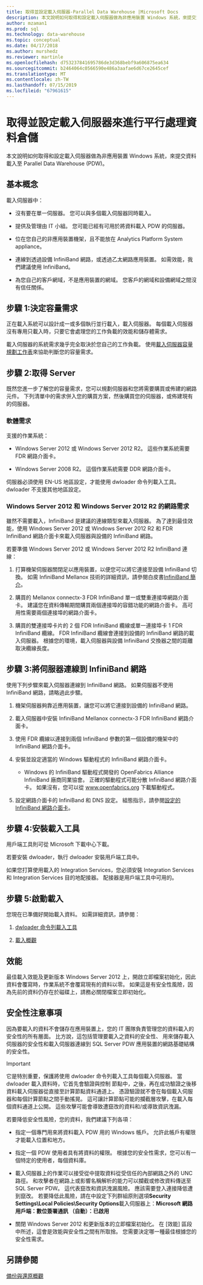 ```yaml
---
title: 取得並設定載入伺服器-Parallel Data Warehouse |Microsoft Docs
description: 本文說明如何取得和設定載入伺服器做為非應用裝置 Windows 系統，來提交資料載入至 Parallel Data Warehouse (PDW)。
author: mzaman1
ms.prod: sql
ms.technology: data-warehouse
ms.topic: conceptual
ms.date: 04/17/2018
ms.author: murshedz
ms.reviewer: martinle
ms.openlocfilehash: d753237841695786de3d368bebf9a606875ea634
ms.sourcegitcommit: b2464064c0566590e486a3aafae6d67ce2645cef
ms.translationtype: MT
ms.contentlocale: zh-TW
ms.lasthandoff: 07/15/2019
ms.locfileid: "67961615"
---
```

# <a name="acquire-and-configure-a-loading-server-for-parallel-data-warehouse"></a>取得並設定載入伺服器來進行平行處理資料倉儲
本文說明如何取得和設定載入伺服器做為非應用裝置 Windows 系統，來提交資料載入至 Parallel Data Warehouse (PDW)。  
  
## <a name="Basics"></a>基本概念  
載入伺服器中：  
  
-   沒有要在單一伺服器。 您可以與多個載入伺服器同時載入。  
  
-   提供及管理由 IT 小組。 您可能已經有可用於將資料載入 PDW 的伺服器。  
  
-   位在您自己的非應用裝置機架，且不能放在 Analytics Platform System appliance。  
  
-   連線到透過設備 InfiniBand 網路，或透過乙太網路應用裝置。 如需效能，我們建議使用 InfiniBand。  
  
-   為您自己的客戶網域，不是應用裝置的網域。 您客戶的網域和設備網域之間沒有信任關係。  
  
## <a name="Step1"></a>步驟 1:決定容量需求  
正在載入系統可以設計成一或多個執行並行載入，載入伺服器。 每個載入伺服器沒有專用只載入時，只要它會處理您的工作負載的效能和儲存體需求。  
  
載入伺服器的系統需求幾乎完全取決於您自己的工作負載。 使用[載入伺服器容量規劃工作表](loading-server-capacity-planning-worksheet.md)來協助判斷您的容量需求。  
  
## <a name="Step2"></a>步驟 2:取得 Server  
既然您進一步了解您的容量需求，您可以規劃伺服器和您將需要購買或佈建的網路元件。 下列清單中的需求併入您的購買方案，然後購買您的伺服器，或佈建現有的伺服器。  
  
### <a name="R"></a>軟體需求  
支援的作業系統：  
  
-   Windows Server 2012 或 Windows Server 2012 R2。 這些作業系統需要 FDR 網路介面卡。  
  
-   Windows Server 2008 R2。 這個作業系統需要 DDR 網路介面卡。  
  
伺服器必須使用 EN-US 地區設定，才能使用 dwloader 命令列載入工具。 dwloader 不支援其他地區設定。  
  
### <a name="networking-requirements-for-windows-server-2012-and-windows-server-2012-r2"></a>Windows Server 2012 和 Windows Server 2012 R2 的網路需求  
雖然不需要載入，InfiniBand 是建議的連線類型來載入伺服器。 為了達到最佳效能，使用 Windows Server 2012 或 Windows Server 2012 R2 和 FDR InfiniBand 網路介面卡來載入伺服器與設備的 InfiniBand 網路。  
  
若要準備 Windows Server 2012 或 Windows Server 2012 R2 InfiniBand 連線：  
  
1.  打算機架伺服器關閉足以應用裝置，以便您可以將它連接至設備 InfiniBand 切換。 如需 InfiniBand Mellanox 技術的詳細資訊，請參閱白皮書[InfiniBand 簡介](https://www.mellanox.com/pdf/whitepapers/IB_Intro_WP_190.pdf)。  
  
2.  購買的 Mellanox connectx-3 FDR InfiniBand 單一或雙重連接埠網路介面卡。 建議您在資料傳輸期間購買兩個連接埠的容錯功能的網路介面卡。 高可用性需要兩個連接埠的網路介面卡。  
  
3.  購買的雙連接埠卡片的 2 個 FDR InfiniBand 纜線或單一連接埠卡 1 FDR InfiniBand 纜線。 FDR InfiniBand 纜線會連接到設備的 InfiniBand 網路的載入伺服器。 根據您的環境，載入伺服器與設備 InfiniBand 交換器之間的距離取決纜線長度。  
  
## <a name="Step3"></a>步驟 3:將伺服器連線到 InfiniBand 網路  
使用下列步驟來載入伺服器連線到 InfiniBand 網路。 如果伺服器不使用 InfiniBand 網路，請略過此步驟。  
  
1.  機架伺服器夠靠近應用裝置，讓您可以將它連接到設備的 InfiniBand 網路。  
  
2.  載入伺服器中安裝 InfiniBand Mellanox connectx-3 FDR InfiniBand 網路介面卡。  
  
3.  使用 FDR 纜線以連接到兩個 InfiniBand 參數的第一個設備的機架中的 InfiniBand 網路介面卡。  
  
4.  安裝並設定適當的 Windows 驅動程式的 InfiniBand 網路介面卡。  
  
    -   Windows 的 InfiniBand 驅動程式開發的 OpenFabrics Alliance InfiniBand 廠商同業協會。  正確的驅動程式可能分散 InfiniBand 網路介面卡。 如果沒有，您可以從 www.openfabrics.org 下載驅動程式。  
  
5.  設定網路介面卡的 InfiniBand 和 DNS 設定。 組態指示，請參閱[設定的 InfiniBand 網路介面卡](configure-infiniband-network-adapters.md)。  
  
## <a name="Step4"></a>步驟 4:安裝載入工具  
用戶端工具則可從 Microsoft 下載中心下載。 

若要安裝 dwloader，執行 dwloader 安裝用戶端工具中。
  
如果您打算使用載入的 Integration Services，您必須安裝 Integration Services 和 Integration Services 目的地配接器。 配接器是用戶端工具中可用的。

<!-- To install the des[Install Integration Services Destination Adapters](install-integration-services-destination-adapters.md). 
--> 
  
## <a name="Step5"></a>步驟 5:啟動載入  
您現在已準備好開始載入資料。 如需詳細資訊，請參閱：  
  
1.  [dwloader 命令列載入工具](dwloader.md)  
  
2.  [載入概觀](load-overview.md)  
  
## <a name="performance"></a>效能  
最佳載入效能及更新版本 Windows Server 2012 上，開啟立即檔案初始化，因此資料會覆寫時，作業系統不會覆寫現有的資料以零。 如果這是有安全性風險，因為先前的資料仍存在於磁碟上，請務必關閉檔案立即初始化。  
  
## <a name="Security"></a>安全性注意事項  
因為要載入的資料不會儲存在應用裝置上，您的 IT 團隊負責管理您的資料載入的安全性的所有層面。 比方說，這包括管理要載入之資料的安全性、 用來儲存載入伺服器的安全性和載入伺服器連線到 SQL Server PDW 應用裝置的網路基礎結構的安全性。  
  
> [!IMPORTANT]  
> 它是特別重要，保護將使用 dwloader 命令列載入工具每個載入伺服器。 當 dwloader 載入資料時，它首先會驗證與控制 節點中，之後，再在成功驗證之後移資料載入伺服器從直接至計算節點資料通道上。 憑證驗證就不會在每個載入伺服器和每個計算節點之間手動搖晃。 這可讓計算節點可能的攔截層攻擊，在載入每個資料通道上公開。 這些攻擊可能會導致遭竄改的資料和/或導致資訊洩漏。  
  
若要降低安全性風險，您的資料，我們建議下列各項：  
  
-   指定一個專門用來將資料載入 PDW 用的 Windows 帳戶。 允許此帳戶有權限才能載入位置和地方。  
  
-   指定一個 PDW 使用者具有將資料的權限。 根據您的安全性需求，您可以有一個特定的使用者，每個資料庫。  
  
-   載入伺服器上的作業可以接受從中提取資料從受信任的內部網路之外的 UNC 路徑。 和攻擊者在網路上或影響名稱解析的能力可以攔截或修改資料傳送至 SQL Server PDW。 這代表竄改和資訊洩漏風險。 應該需要登入連接降低遭到竄改。 若要降低此風險，請在中設定下列群組原則選項**Security Settings\Local Policies\Security Options**載入伺服器上：**Microsoft 網路用戶端：數位簽署通訊 （自動）：已啟用**  
  
-   關閉 Windows Server 2012 和更新版本的立即檔案初始化。 在 [效能] 區段中所述，這會是效能與安全性之間有所取捨。 您需要決定哪一種最佳根據您的安全性需求。  
  
## <a name="see-also"></a>另請參閱  
[備份與還原概觀](backup-and-restore-overview.md)  
  
